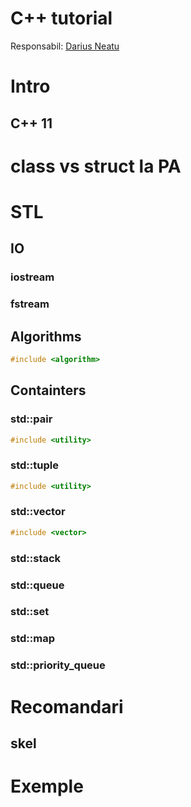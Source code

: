 # C++ tutorial
Responsabil: [Darius Neatu](neatudarius@gmail.com)

# Intro
## C++ 11

# class vs struct la PA
 
# STL

## IO
### iostream

### fstream

## Algorithms
``` cpp
#include <algorithm>
```

## Containters
### std::pair
``` cpp
#include <utility>
```

### std::tuple
``` cpp
#include <utility>
```
### std::vector
``` cpp
#include <vector>
```

### std::stack
### std::queue
### std::set
### std::map
### std::priority_queue

# Recomandari
## skel

# Exemple
<!--stackedit_data:
eyJoaXN0b3J5IjpbLTc4NzA0MzY5N119
-->